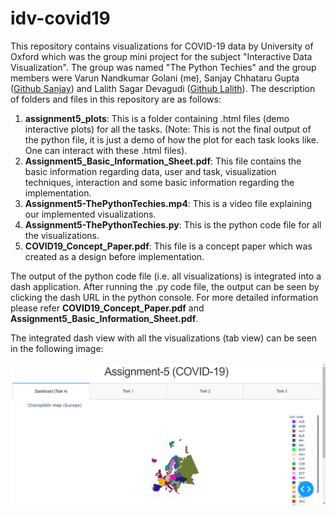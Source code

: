 # idv-covid19
This repository contains visualizations for COVID-19 data by University of Oxford which was the group mini project for the subject "Interactive Data Visualization". The group was named "The Python Techies" and the group members were Varun Nandkumar Golani (me), Sanjay Chhataru Gupta ([Github Sanjay](https://github.com/sanjaycg486 "Github Sanjay")) and Lalith Sagar Devagudi ([Github Lalith](https://github.com/lalith0010 "Github Lalith")). The description of folders and files in this repository are as follows:

1. **assignment5_plots**: This is a folder containing .html files (demo interactive plots) for all the tasks. (Note: This is not the final output of the python file, it is just a demo of how the plot for each task looks like. One can interact with these .html files).
2. **Assignment5_Basic_Information_Sheet.pdf**: This file contains the basic information regarding data, user and task, visualization techniques, interaction and some basic information regarding the implementation.
3. **Assignment5-ThePythonTechies.mp4**: This is a video file explaining our implemented visualizations.
4. **Assignment5-ThePythonTechies.py**: This is the python code file for all the visualizations.
5. **COVID19_Concept_Paper.pdf**: This file is a concept paper which was created as a design before implementation.

The output of the python code file (i.e. all visualizations) is integrated into a dash application. After running the .py code file, the output can be seen by clicking the dash URL in the python console. For more detailed information please refer **COVID19_Concept_Paper.pdf** and **Assignment5_Basic_Information_Sheet.pdf**.

The integrated dash view with all the visualizations (tab view) can be seen in the following image:


![alt text](https://github.com/vargo96/idv-covid19/blob/master/dash.PNG?raw=true "Dash application with all the visualizations")
